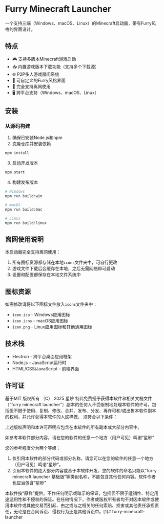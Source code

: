 # Furry Minecraft Launcher

一个支持三端（Windows、macOS、Linux）的Minecraft启动器，带有Furry风格的界面设计。

## 特点

- 🎮 支持多版本Minecraft游戏启动
- 📥 内置游戏版本下载功能（支持多个下载源）
- 🌐 P2P多人游戏房间系统
- 🎨 可自定义的Furry风格界面
- 💾 完全支持离网使用
- 🖥️ 跨平台支持（Windows、macOS、Linux）

## 安装

### 从源码构建

1. 确保已安装Node.js和npm
2. 克隆仓库并安装依赖

```bash
npm install
```

3. 启动开发版本

```bash
npm start
```

4. 构建发布版本

```bash
# Windows
npm run build:win

# macOS
npm run build:mac

# Linux
npm run build:linux
```

## 离网使用说明

本启动器完全支持离网使用：

1. 所有图标资源都存储在本地`icons`文件夹中，可自行更改
2. 游戏文件下载后会缓存在本地，之后无需网络即可启动
3. 设置和配置都保存在本地文件系统中

## 图标资源

如需修改请将以下图标文件放入`icons`文件夹中：

- `icon.ico` - Windows应用图标
- `icon.icns` - macOS应用图标
- `icon.png` - Linux应用图标和其他通用图标

## 技术栈

- Electron - 跨平台桌面应用框架
- Node.js - JavaScript运行时
- HTML/CSS/JavaScript - 前端界面

## 许可证

基于MIT
版权所有 （C） 2025 星眇
特此免费授予获得本软件和相关文档文件（“furry minecraft launcher”）副本的任何人不受限制地处理本软件的许可，包括但不限于使用、复制、修改、合并、发布、分发、再许可和/或出售本软件副本的权利，并允许获得本软件的人这样做， 须符合以下条件：

上述版权声明和本许可声明应包含在本软件的所有副本或大部分内容中。

如参考本软件部分内容，请在您的软件的任意一个地方（用户可见）鸣谢“星眇”

您的参考程度分为两个等级：
1. 仅引用本软件的部分代码或部分名称，请您可以在您的软件的任意一个地方（用户可见）鸣谢“星眇”。
2. 引用本软件的绝大部分内容或基于本软件开发，您的软件的命名只能以“furry minecraft launcher 基础版”等类似名称，不能包含其他任何内容。软件作者也应当包含“星眇”

本软件按“原样”提供，不作任何明示或暗示的保证，包括但不限于适销性、特定用途适用性和不侵权的保证。在任何情况下，作者或版权所有者均不对因本软件或使用本软件或其他交易而引起、由之或与之相关的任何索赔、损害或其他责任承担责任，无论是在合同诉讼、侵权行为还是其他诉讼中。[1]# furry-minecraft-launcher